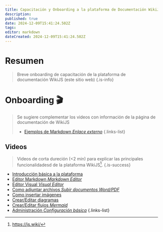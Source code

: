 ```yaml
---
title: Capacitación y Onboarding a la plataforma de Documentación WikiJS
description: 
published: true
date: 2024-12-09T15:41:24.502Z
tags: 
editor: markdown
dateCreated: 2024-12-09T15:41:24.502Z
---
```


# Resumen

> Breve onboarding de capacitación de la plataforma de documentación WikiJS (este sitio web)
{.is-info}

# Onboarding 🎬

> Se sugiere complementar los videos con información de la página de documentación de WikiJS
> - [Ejemplos de Markdown *Enlace externo*](https://docs.requarks.io/en/editors/markdown)
{.links-list}
<!-- {blockquote:.is-warning} -->

## Videos

> 
> Videos de corta dureción (<2 min) para explicar las principales funcionalidadesd de la plataforma WikiJS[^1].
{.is-success}

- [Introducción básica a la plataforma](introduccion-basica)
- [Editor Markdown *Markdown Editor*](markdown-editor)
- [Editor Visual *Visual Editor*](como-adjuntar-archivos)
- [Como adjuntar archivos *Subir documentos Word/PDF*](como-adjuntar-archivos)
- [Como insertar imágenes](como-adjuntar-archivos)
- [Crear/Editar diagramas](crear-editar-diagramas)
- [Crear/Editar flujos *Mermaid*](crear-editar-flujos)
- [Administración *Configuración básica*](administracion)
{.links-list}

[^1]: https://js.wiki/